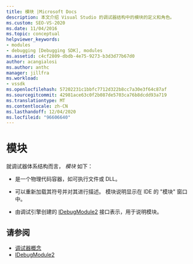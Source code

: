 ```yaml
---
title: 模块 |Microsoft Docs
description: 本文介绍 Visual Studio 的调试器结构中的模块的定义和角色。
ms.custom: SEO-VS-2020
ms.date: 11/04/2016
ms.topic: conceptual
helpviewer_keywords:
- modules
- debugging [Debugging SDK], modules
ms.assetid: c4cf2809-dbdb-4e75-9273-b3d3d77b67d0
author: acangialosi
ms.author: anthc
manager: jillfra
ms.workload:
- vssdk
ms.openlocfilehash: 57202231c1bbfc7712d322b8cc7a30e3f64c87af
ms.sourcegitcommit: 42981ace63c0f2b087de5703ca76b8dcdd93a719
ms.translationtype: MT
ms.contentlocale: zh-CN
ms.lasthandoff: 12/04/2020
ms.locfileid: "96606640"
---
```

# <a name="modules"></a>模块
就调试器体系结构而言， *模块* 如下：

- 是一个物理代码容器，如可执行文件或 DLL。

- 可以重新加载其符号并对其进行描述。 模块说明显示在 IDE 的 "模块" 窗口中。

- 由调试引擎创建的 [IDebugModule2](../../extensibility/debugger/reference/idebugmodule2.md) 接口表示，用于说明模块。

## <a name="see-also"></a>请参阅
- [调试器概念](../../extensibility/debugger/debugger-concepts.md)
- [IDebugModule2](../../extensibility/debugger/reference/idebugmodule2.md)
